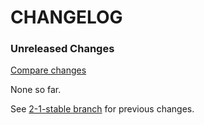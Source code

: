 # CHANGELOG

### Unreleased Changes

[Compare changes](https://github.com/codevise/pageflow-panorama/compare/2-1-stable...master)

None so far.

See
[2-1-stable branch](https://github.com/codevise/pageflow-panorama/blob/2-1-stable/CHANGELOG.md)
for previous changes.
